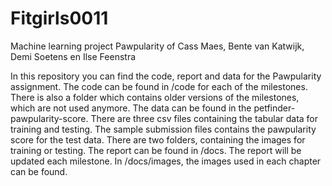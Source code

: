 # Fitgirls0011
Machine learning project Pawpularity of Cass Maes, Bente van Katwijk, Demi Soetens en Ilse Feenstra

In this repository you can find the code, report and data for the Pawpularity assignment. The code can be found in /code for each of the milestones. There is also a folder which contains older versions of the milestones, which are not used anymore. The data can be found in the petfinder-pawpularity-score. There are three csv files containing the tabular data for training and testing. The sample submission files contains the pawpularity score for the test data. There are two folders, containing the images for training or testing. The report can be found in /docs. The report will be updated each milestone. In /docs/images, the images used in each chapter can be found.
